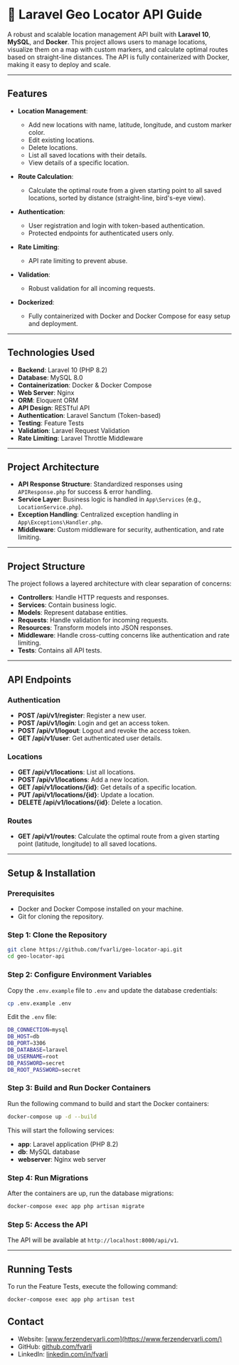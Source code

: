 # 📍 Laravel Geo Locator API Guide

A robust and scalable location management API built with **Laravel 10**, **MySQL**, and **Docker**. This project allows users to manage locations, visualize them on a map with custom markers, and calculate optimal routes based on straight-line distances. The API is fully containerized with Docker, making it easy to deploy and scale.

---

## Features

- **Location Management**:
  - Add new locations with name, latitude, longitude, and custom marker color.
  - Edit existing locations.
  - Delete locations.
  - List all saved locations with their details.
  - View details of a specific location.

- **Route Calculation**:
  - Calculate the optimal route from a given starting point to all saved locations, sorted by distance (straight-line, bird's-eye view).

- **Authentication**:
  - User registration and login with token-based authentication.
  - Protected endpoints for authenticated users only.

- **Rate Limiting**:
  - API rate limiting to prevent abuse.

- **Validation**:
  - Robust validation for all incoming requests.

- **Dockerized**:
  - Fully containerized with Docker and Docker Compose for easy setup and deployment.

---

## Technologies Used

- **Backend**: Laravel 10 (PHP 8.2)
- **Database**: MySQL 8.0
- **Containerization**: Docker & Docker Compose
- **Web Server**: Nginx
- **ORM**: Eloquent ORM
- **API Design**: RESTful API
- **Authentication**: Laravel Sanctum (Token-based)
- **Testing**: Feature Tests
- **Validation**: Laravel Request Validation
- **Rate Limiting**: Laravel Throttle Middleware

---

## Project Architecture
- **API Response Structure**: Standardized responses using `APIResponse.php` for success & error handling.
- **Service Layer**: Business logic is handled in `App\Services` (e.g., `LocationService.php`).
- **Exception Handling**: Centralized exception handling in `App\Exceptions\Handler.php`.
- **Middleware**: Custom middleware for security, authentication, and rate limiting.

---


## Project Structure

The project follows a layered architecture with clear separation of concerns:

- **Controllers**: Handle HTTP requests and responses.
- **Services**: Contain business logic.
- **Models**: Represent database entities.
- **Requests**: Handle validation for incoming requests.
- **Resources**: Transform models into JSON responses.
- **Middleware**: Handle cross-cutting concerns like authentication and rate limiting.
- **Tests**: Contains all API tests.

---

## API Endpoints

### Authentication
- **POST /api/v1/register**: Register a new user.
- **POST /api/v1/login**: Login and get an access token.
- **POST /api/v1/logout**: Logout and revoke the access token.
- **GET /api/v1/user**: Get authenticated user details.

### Locations
- **GET /api/v1/locations**: List all locations.
- **POST /api/v1/locations**: Add a new location.
- **GET /api/v1/locations/{id}**: Get details of a specific location.
- **PUT /api/v1/locations/{id}**: Update a location.
- **DELETE /api/v1/locations/{id}**: Delete a location.

### Routes
- **GET /api/v1/routes**: Calculate the optimal route from a given starting point (latitude, longitude) to all saved locations.

---

## Setup & Installation

### Prerequisites

- Docker and Docker Compose installed on your machine.
- Git for cloning the repository.

### Step 1: Clone the Repository

```bash
git clone https://github.com/fvarli/geo-locator-api.git
cd geo-locator-api
```

### Step 2: Configure Environment Variables

Copy the `.env.example` file to `.env` and update the database credentials:

```bash
cp .env.example .env
```

Edit the `.env` file:

```bash
DB_CONNECTION=mysql
DB_HOST=db
DB_PORT=3306
DB_DATABASE=laravel
DB_USERNAME=root
DB_PASSWORD=secret
DB_ROOT_PASSWORD=secret
```

### Step 3: Build and Run Docker Containers

Run the following command to build and start the Docker containers:

```bash
docker-compose up -d --build
```

This will start the following services:
- **app**: Laravel application (PHP 8.2)
- **db**: MySQL database
- **webserver**: Nginx web server

### Step 4: Run Migrations

After the containers are up, run the database migrations:

```bash
docker-compose exec app php artisan migrate
```

### Step 5: Access the API

The API will be available at `http://localhost:8000/api/v1`.

---

## Running Tests

To run the Feature Tests, execute the following command:

```bash
docker-compose exec app php artisan test
```

## Contact

- Website: [www.ferzendervarli.com](https://www.ferzendervarli.com/)
- GitHub: [github.com/fvarli](https://github.com/fvarli)
- LinkedIn: [linkedin.com/in/fvarli](https://www.linkedin.com/in/fvarli)